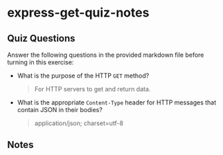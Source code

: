 # express-get-quiz-notes

## Quiz Questions

Answer the following questions in the provided markdown file before turning in this exercise:

- What is the purpose of the HTTP `GET` method?

  > For HTTP servers to get and return data.

- What is the appropriate `Content-Type` header for HTTP messages that contain JSON in their bodies?
  > application/json; charset=utf-8

## Notes
